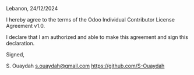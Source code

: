 Lebanon, 24/12/2024

I hereby agree to the terms of the Odoo Individual Contributor License
Agreement v1.0.

I declare that I am authorized and able to make this agreement and sign this
declaration.

Signed,

S. Ouaydah s.ouaydah@gmail.com https://github.com/S-Ouaydah
